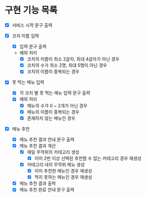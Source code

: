 # 구현 기능 목록

- [x] 서비스 시작 문구 출력

- [x] 코치 이름 입력
  - [x] 입력 문구 출력
  - 예외 처리
    - [x] 코치의 이름이 최소 2글자, 최대 4글자가 아닌 경우
    - [x] 코치의 수가 최소 2명, 최대 5명이 아닌 경우
    - [x] 코치의 이름이 중복되는 경우

- [x] 못 먹는 메뉴 입력
  - [x] 각 코치 별 못 먹는 메뉴 입력 문구 출력
  - [x] 예외 처리
    - [x] 메뉴의 수가 0 ~ 2개가 아닌 경우
    - [x] 메뉴의 이름이 중복되는 경우
    - [x] 존재하지 않는 메뉴인 경우

- [x] 메뉴 추천
  - [x] 메뉴 추천 결과 안내 문구 출력
  - [x] 메뉴 추천 결과 계산
    - [x] 매일 무작위의 카테고리 생성
      - [x] 이미 2번 이상 선택된 추천할 수 없는 카테고리 경우 재생성
    - [x] 카테고리 내의 무작위 메뉴 생성
      - [x] 이미 추천한 메뉴인 경우 재생성
      - [x] 먹지 못하는 메뉴인 경우 재생성
  - [x] 메뉴 추천 결과 출력
  - [x] 메뉴 추천 완료 안내 문구 출력